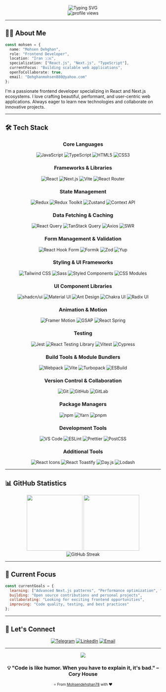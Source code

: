 <div align="center">
  <img src="https://readme-typing-svg.demolab.com?font=Fira+Code&size=32&duration=3000&pause=1000&color=00D9FF&center=true&vCenter=true&width=600&lines=Hi+%F0%9F%91%8B+I'm+Mohsen+Dehghan;Frontend+Developer;React.js+%26+Next.js+Specialist;Building+Modern+Web+Experiences" alt="Typing SVG" />
</div>

<div align="center">
  <img src="https://komarev.com/ghpvc/?username=Mohsendehghan78&label=Profile%20Views&color=0e75b6&style=flat" alt="profile views" />
</div>

---

## 👨‍💻 About Me

```typescript
const mohsen = {
  name: "Mohsen Dehghan",
  role: "Frontend Developer",
  location: "Iran 🇮🇷",
  specialization: ["React.js", "Next.js", "TypeScript"],
  currentFocus: "Building scalable web applications",
  openToCollaborate: true,
  email: "Dehghanmohsen880@yahoo.com"
};
```

I'm a passionate frontend developer specializing in React and Next.js ecosystems. I love crafting beautiful, performant, and user-centric web applications. Always eager to learn new technologies and collaborate on innovative projects.

---

## 🛠️ Tech Stack

<div align="center">

### Core Languages
![JavaScript](https://img.shields.io/badge/-JavaScript-F7DF1E?style=for-the-badge&logo=javascript&logoColor=black)
![TypeScript](https://img.shields.io/badge/-TypeScript-3178C6?style=for-the-badge&logo=typescript&logoColor=white)
![HTML5](https://img.shields.io/badge/-HTML5-E34F26?style=for-the-badge&logo=html5&logoColor=white)
![CSS3](https://img.shields.io/badge/-CSS3-1572B6?style=for-the-badge&logo=css3&logoColor=white)

### Frameworks & Libraries
![React](https://img.shields.io/badge/-React-61DAFB?style=for-the-badge&logo=react&logoColor=black)
![Next.js](https://img.shields.io/badge/-Next.js-000000?style=for-the-badge&logo=next.js&logoColor=white)
![Vite](https://img.shields.io/badge/-Vite-646CFF?style=for-the-badge&logo=vite&logoColor=white)
![React Router](https://img.shields.io/badge/-React_Router-CA4245?style=for-the-badge&logo=react-router&logoColor=white)

### State Management
![Redux](https://img.shields.io/badge/-Redux-764ABC?style=for-the-badge&logo=redux&logoColor=white)
![Redux Toolkit](https://img.shields.io/badge/-Redux_Toolkit-764ABC?style=for-the-badge&logo=redux&logoColor=white)
![Zustand](https://img.shields.io/badge/-Zustand-000000?style=for-the-badge&logo=react&logoColor=white)
![Context API](https://img.shields.io/badge/-Context_API-61DAFB?style=for-the-badge&logo=react&logoColor=black)

### Data Fetching & Caching
![React Query](https://img.shields.io/badge/-React_Query-FF4154?style=for-the-badge&logo=react-query&logoColor=white)
![TanStack Query](https://img.shields.io/badge/-TanStack_Query-FF4154?style=for-the-badge&logo=react-query&logoColor=white)
![Axios](https://img.shields.io/badge/-Axios-5A29E4?style=for-the-badge&logo=axios&logoColor=white)
![SWR](https://img.shields.io/badge/-SWR-000000?style=for-the-badge&logo=vercel&logoColor=white)

### Form Management & Validation
![React Hook Form](https://img.shields.io/badge/-React_Hook_Form-EC5990?style=for-the-badge&logo=reacthookform&logoColor=white)
![Formik](https://img.shields.io/badge/-Formik-2563EB?style=for-the-badge&logo=formik&logoColor=white)
![Zod](https://img.shields.io/badge/-Zod-3E67B1?style=for-the-badge&logo=zod&logoColor=white)
![Yup](https://img.shields.io/badge/-Yup-000000?style=for-the-badge&logo=yup&logoColor=white)

### Styling & UI Frameworks
![Tailwind CSS](https://img.shields.io/badge/-Tailwind_CSS-38B2AC?style=for-the-badge&logo=tailwind-css&logoColor=white)
![Sass](https://img.shields.io/badge/-Sass-CC6699?style=for-the-badge&logo=sass&logoColor=white)
![Styled Components](https://img.shields.io/badge/-Styled_Components-DB7093?style=for-the-badge&logo=styled-components&logoColor=white)
![CSS Modules](https://img.shields.io/badge/-CSS_Modules-000000?style=for-the-badge&logo=css-modules&logoColor=white)

### UI Component Libraries
![shadcn/ui](https://img.shields.io/badge/-shadcn/ui-000000?style=for-the-badge&logo=shadcnui&logoColor=white)
![Material UI](https://img.shields.io/badge/-Material_UI-0081CB?style=for-the-badge&logo=material-ui&logoColor=white)
![Ant Design](https://img.shields.io/badge/-Ant_Design-0170FE?style=for-the-badge&logo=ant-design&logoColor=white)
![Chakra UI](https://img.shields.io/badge/-Chakra_UI-319795?style=for-the-badge&logo=chakra-ui&logoColor=white)
![Radix UI](https://img.shields.io/badge/-Radix_UI-161618?style=for-the-badge&logo=radix-ui&logoColor=white)

### Animation & Motion
![Framer Motion](https://img.shields.io/badge/-Framer_Motion-0055FF?style=for-the-badge&logo=framer&logoColor=white)
![GSAP](https://img.shields.io/badge/-GSAP-88CE02?style=for-the-badge&logo=greensock&logoColor=white)
![React Spring](https://img.shields.io/badge/-React_Spring-000000?style=for-the-badge&logo=react&logoColor=white)

### Testing
![Jest](https://img.shields.io/badge/-Jest-C21325?style=for-the-badge&logo=jest&logoColor=white)
![React Testing Library](https://img.shields.io/badge/-React_Testing_Library-E33332?style=for-the-badge&logo=testing-library&logoColor=white)
![Vitest](https://img.shields.io/badge/-Vitest-6E9F18?style=for-the-badge&logo=vitest&logoColor=white)
![Cypress](https://img.shields.io/badge/-Cypress-17202C?style=for-the-badge&logo=cypress&logoColor=white)

### Build Tools & Module Bundlers
![Webpack](https://img.shields.io/badge/-Webpack-8DD6F9?style=for-the-badge&logo=webpack&logoColor=black)
![Vite](https://img.shields.io/badge/-Vite-646CFF?style=for-the-badge&logo=vite&logoColor=white)
![Turbopack](https://img.shields.io/badge/-Turbopack-000000?style=for-the-badge&logo=turbopack&logoColor=white)
![ESBuild](https://img.shields.io/badge/-ESBuild-FFCF00?style=for-the-badge&logo=esbuild&logoColor=black)

### Version Control & Collaboration
![Git](https://img.shields.io/badge/-Git-F05032?style=for-the-badge&logo=git&logoColor=white)
![GitHub](https://img.shields.io/badge/-GitHub-181717?style=for-the-badge&logo=github&logoColor=white)
![GitLab](https://img.shields.io/badge/-GitLab-FCA121?style=for-the-badge&logo=gitlab&logoColor=white)

### Package Managers
![npm](https://img.shields.io/badge/-npm-CB3837?style=for-the-badge&logo=npm&logoColor=white)
![Yarn](https://img.shields.io/badge/-Yarn-2C8EBB?style=for-the-badge&logo=yarn&logoColor=white)
![pnpm](https://img.shields.io/badge/-pnpm-F69220?style=for-the-badge&logo=pnpm&logoColor=white)

### Development Tools
![VS Code](https://img.shields.io/badge/-VS_Code-007ACC?style=for-the-badge&logo=visual-studio-code&logoColor=white)
![ESLint](https://img.shields.io/badge/-ESLint-4B32C3?style=for-the-badge&logo=eslint&logoColor=white)
![Prettier](https://img.shields.io/badge/-Prettier-F7B93E?style=for-the-badge&logo=prettier&logoColor=black)
![PostCSS](https://img.shields.io/badge/-PostCSS-DD3A0A?style=for-the-badge&logo=postcss&logoColor=white)

### Additional Tools
![React Icons](https://img.shields.io/badge/-React_Icons-61DAFB?style=for-the-badge&logo=react&logoColor=black)
![React Toastify](https://img.shields.io/badge/-React_Toastify-FF6B6B?style=for-the-badge&logo=react&logoColor=white)
![Day.js](https://img.shields.io/badge/-Day.js-FF5F4C?style=for-the-badge&logo=dayjs&logoColor=white)
![Lodash](https://img.shields.io/badge/-Lodash-3492FF?style=for-the-badge&logo=lodash&logoColor=white)

</div>

---

## 📊 GitHub Statistics

<div align="center">
  <img height="180em" src="https://github-readme-stats.vercel.app/api?username=Mohsendehghan78&show_icons=true&theme=tokyonight&include_all_commits=true&count_private=true"/>
  <img height="180em" src="https://github-readme-stats.vercel.app/api/top-langs/?username=Mohsendehghan78&layout=compact&langs_count=8&theme=tokyonight"/>
</div>

<div align="center">
  <img src="https://github-readme-streak-stats.herokuapp.com/?user=Mohsendehghan78&theme=tokyonight" alt="GitHub Streak" />
</div>

---

## 🎯 Current Focus

```javascript
const currentGoals = {
  learning: ["Advanced Next.js patterns", "Performance optimization", "Web3 fundamentals"],
  building: "Open source contributions and personal projects",
  collaborating: "Looking for exciting frontend opportunities",
  improving: "Code quality, testing, and best practices"
};
```

---

## 🤝 Let's Connect

<div align="center">
  
[![Telegram](https://img.shields.io/badge/Telegram-2CA5E0?style=for-the-badge&logo=telegram&logoColor=white)](https://t.me/mohsen_dhqn)
[![LinkedIn](https://img.shields.io/badge/LinkedIn-0077B5?style=for-the-badge&logo=linkedin&logoColor=white)](https://www.linkedin.com/in/mohsen-dehghan-ba4b47258)
[![Email](https://img.shields.io/badge/Email-D14836?style=for-the-badge&logo=gmail&logoColor=white)](mailto:Dehghanmohsen880@yahoo.com)

</div>

---

<div align="center">
  <img src="https://capsule-render.vercel.app/api?type=waving&color=gradient&customColorList=6,11,20&height=100&section=footer&animation=twinkling" />
</div>

<div align="center">
  
### 💡 "Code is like humor. When you have to explain it, it's bad." – Cory House

</div>

<div align="center">
  <sub>⭐️ From <a href="https://github.com/Mohsendehghan78">Mohsendehghan78</a> with ❤️</sub>
</div>
